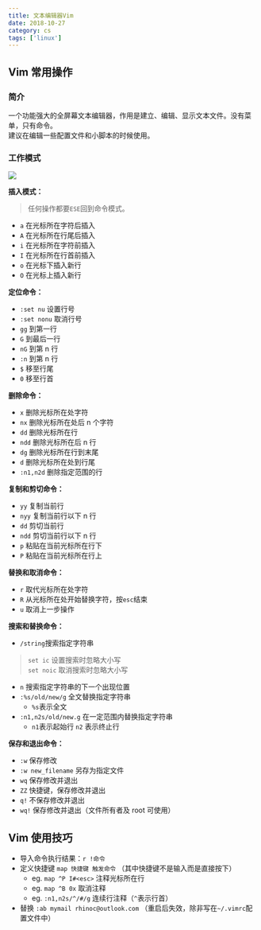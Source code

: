 ```yaml
---
title: 文本编辑器Vim
date: 2018-10-27
category: cs
tags: ['linux']
---
```


## Vim 常用操作

### 简介

一个功能强大的全屏幕文本编辑器，作用是建立、编辑、显示文本文件。没有菜单，只有命令。  
建议在编辑一些配置文件和小脚本的时候使用。

### 工作模式

![](https://pic.rhinoc.top/15406373260572.jpg)

**插入模式：**

> 任何操作都要`ESE`回到命令模式。

- `a` 在光标所在字符后插入
- `A` 在光标所在行尾后插入
- `i` 在光标所在字符前插入
- `I` 在光标所在行首前插入
- `o` 在光标下插入新行
- `O` 在光标上插入新行

**定位命令：**

- `:set nu` 设置行号
- `:set nonu` 取消行号
- `gg` 到第一行
- `G` 到最后一行
- `nG` 到第 n 行
- `:n` 到第 n 行
- `$` 移至行尾
- `0` 移至行首

**删除命令：**

- `x` 删除光标所在处字符
- `nx` 删除光标所在处后 n 个字符
- `dd` 删除光标所在行
- `ndd` 删除光标所在后 n 行
- `dg` 删除光标所在行到末尾
- `d` 删除光标所在处到行尾
- `:n1,n2d` 删除指定范围的行

**复制和剪切命令：**

- `yy` 复制当前行
- `nyy` 复制当前行以下 n 行
- `dd` 剪切当前行
- `ndd` 剪切当前行以下 n 行
- `p` 粘贴在当前光标所在行下
- `P` 粘贴在当前光标所在行上

**替换和取消命令：**

- `r` 取代光标所在处字符
- `R` 从光标所在处开始替换字符，按`esc`结束
- `u` 取消上一步操作

**搜索和替换命令：**

- `/string`搜索指定字符串

> `set ic` 设置搜索时忽略大小写  
> `set noic` 取消搜索时忽略大小写

- `n` 搜索指定字符串的下一个出现位置
- `:%s/old/new/g` 全文替换指定字符串
  - `%s`表示全文
- `:n1,n2s/old/new.g` 在一定范围内替换指定字符串
  - `n1`表示起始行 `n2` 表示终止行

**保存和退出命令：**

- `:w` 保存修改
- `:w new_filename` 另存为指定文件
- `wq` 保存修改并退出
- `ZZ` 快捷键，保存修改并退出
- `q!` 不保存修改并退出
- `wq!` 保存修改并退出（文件所有者及 root 可使用）

## Vim 使用技巧

- 导入命令执行结果：`r !命令`
- 定义快捷键 `map 快捷键 触发命令` （其中快捷键不是输入而是直接按下）
  - eg. `map ^P I#<esc>` 注释光标所在行
  - eg. `map ^B 0x` 取消注释
  - eg. `:n1,n2s/^/#/g` 连续行注释（`^`表示行首）
- 替换 `:ab mymail rhinoc@outlook.com` （重启后失效，除非写在`~/.vimrc`配置文件中）
